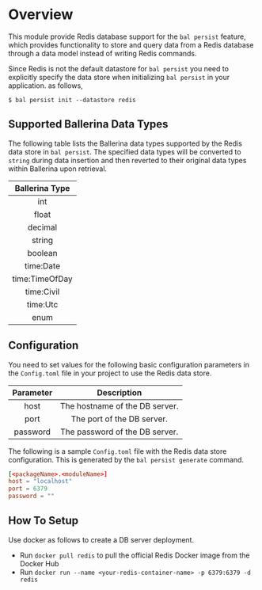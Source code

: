 # Overview

This module provide Redis database support for the `bal persist` feature, which provides functionality to store and query data from a 
Redis database through a data model instead of writing Redis commands.

Since Redis is not the default datastore for `bal persist` you need to explicitly specify the data store when initializing `bal persist` in your application. as follows,

```
$ bal persist init --datastore redis
```

## Supported Ballerina Data Types
The following table lists the Ballerina data types supported by the Redis data store in `bal persist`. The specified data types will be converted to `string` during data insertion and then reverted to their original data types within Ballerina upon retrieval.

|  Ballerina Type  |
|:----------------:|
|       int        |
|      float       |
|     decimal      |
|      string      |
|     boolean      |
|    time:Date     |
|  time:TimeOfDay  |
|    time:Civil    |
|     time:Utc     |
|       enum       |

## Configuration

You need to set values for the following basic configuration parameters in the `Config.toml` file in your project to use the Redis data store.

| Parameter  |             Description              |
|:----------:|:------------------------------------:|
|    host    |    The hostname of the DB server.    |
|    port    |      The port of the DB server.      |
|  password  |    The password of the DB server.    |

The following is a sample `Config.toml` file with the Redis data store configuration. This is generated by the `bal persist generate` command.

```toml
[<packageName>.<moduleName>]
host = "localhost"
port = 6379
password = ""
```

## How To Setup
Use docker as follows to create a DB server deployment.

* Run `docker pull redis` to pull the official Redis Docker image from the Docker Hub
* Run `docker run --name <your-redis-container-name> -p 6379:6379 -d redis`
